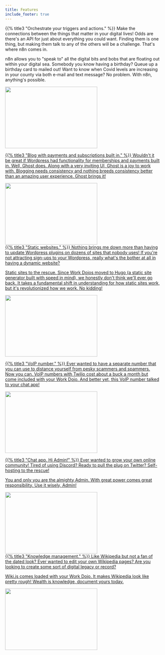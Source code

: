 ```yaml
---
title: Features
include_footer: true
---
```


{{% title3 "Orchestrate your triggers and actions." %}}
Make the connections between the things that matter in your digital lives!  Odds are there's an API for just about everything you could want.  Finding them is one thing, but making them talk to any of the others will be a challenge.  That's where n8n comes in.

n8n allows you to "speak to" all the digital bits and bobs that are floating out within your digital sea.  Somebody you know having a birthday?  Queue up a birthday card to mailed out!  Want to know when Covid levels are increasing in your county via both e-mail and text message?  No problem.  With n8n, anything's possible.

<a href="https://workdojos.com/features/automation">
<img src="https://workmates.live/wp-content/uploads/2022/11/n8n-logo.png" 
     width="300" 
     height="200" />

<br>

{{% title3 "Blog with payments and subscriptions built in." %}}
Wouldn't it be great if Wordpress had functionality for memberships and payments built in.  Well, Ghost does.  Along with a very inviting UI, Ghost is a joy to work with.  Blogging needs consistency and nothing breeds consistency better than an amazing user experience.  Ghost brings it!

<a href="https://workdojos.com/features/blog">
<img src="https://workmates.live/wp-content/uploads/2022/11/ghost-black-logo.png" 
     width="300" 
     height="200" />

<br>
{{% title3 "Static websites." %}}
Nothing brings me down more than having to update Wordpress plugins on dozens of sites that nobody uses!  If you're not attracting sign-ups to your Wordpress, really what's the bother at all in having a dynamic website?

Static sites to the rescue.  Since Work Dojos moved to Hugo (a static site generator built with speed in mind), we honestly don't think we'll ever go back.  It takes a fundamental shift in understanding for how static sites work, but it's revolutionized how we work.  No kidding!

<a href="https://workdojos.com/features/website">
<img src="https://workmates.live/wp-content/uploads/2022/11/hugo.png" 
     width="300" 
     height="200" />

<br>

{{% title3 "VoIP number." %}}
Ever wanted to have a separate number that you can use to distance yourself from pesky scammers and spammers.  Now you can.  VoIP numbers with Twilio cost about a buck a month but come included with your Work Dojo.  And better yet, this VoIP number talked to your chat app!

<a href="https://workdojos.com/features/chat">
<img src="https://workmates.live/wp-content/uploads/2022/11/rocket.chat-logo.png" 
     width="300" 
     height="200" />
     
<br>

{{% title3 "Chat app.  Hi Admin!" %}}
Ever wanted to grow your own online community!  Tired of using Discord?  Ready to pull the plug on Twitter?  Self-hosting to the rescue!

You and only you are the almighty Admin.  With great power comes great responsibility.  Use it wisely, Admin!

<a href="https://workdojos.com/features/db">
<img src="https://workmates.live/wp-content/uploads/2022/11/baserow4.png" 
     width="300" 
     height="200" />

<br>
{{% title3 "Knowledge management." %}}
Like Wikipedia but not a fan of the dated look?  Ever wanted to edit your own Wikipedia pages?  Are you looking to create some sort of digital legacy or record?

Wiki.js comes loaded with your Work Dojo.  It makes Wikipedia look like pretty rough!  Wealth is knowledge, document yours today.

<a href="https://workdojos.com/features/wiki">
<img src="https://workmates.live/wp-content/uploads/2022/11/wikijs.png" 
     width="300" 
     height="200" />